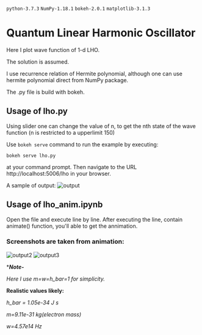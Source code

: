 `python-3.7.3` `NumPy-1.18.1` `bokeh-2.0.1` `matplotlib-3.1.3`

# Quantum Linear Harmonic Oscillator

Here I plot wave function of 1-d LHO.

The solution is assumed.

I use recurrence relation of Hermite polynomial, although one can use hermite polynomial direct from NumPy package.

The .py file is build with bokeh.

## Usage of lho.py

Using slider one can change the value of n, to get the nth state of the wave function (n is restricted to a upperlimit 150)

Use ``bokeh serve`` command to run the example by executing:

  ``bokeh serve lho.py``
  
 at your command prompt. Then navigate to the URL
    http://localhost:5006/lho
in your browser.

A sample of output:
![output](https://github.com/arabindo/visualization/blob/master/LHO/outimg/out_lho.png)


## Usage of lho_anim.ipynb

Open the file and execute line by line.
After executing the line, contain animate() function, you'll able to get the annimation.

### Screenshots are taken from animation:

![output2](https://github.com/arabindo/visualization/blob/master/LHO/outimg/out2.png)
![output3](https://github.com/arabindo/visualization/blob/master/LHO/outimg/out3.png)

****Note-***

_Here I use m=w=h_bar=1 for simplicity._

**Realistic values likely:**

*h_bar = 1.05e-34 J s*

*m=9.11e-31 kg(electron mass)*

*w=4.57e14 Hz*
